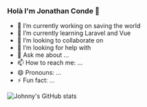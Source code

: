 ### Holà I'm Jonathan Conde 👋

- 🔭 I’m currently working on saving the world
- 🌱 I’m currently learning Laravel and Vue
- 👯 I’m looking to collaborate on 
- 🤔 I’m looking for help with 
- 💬 Ask me about ...
- 📫 How to reach me: ...
- 😄 Pronouns: ...
- ⚡ Fun fact: ...


![Johnny's GitHub stats](https://github-readme-stats.vercel.app/api?username=JC0nde&show_icons=true&theme=synthwave)
